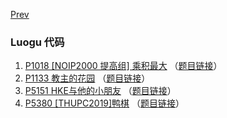 [Prev](https://coderbreakplus.github.io/mycode/)

### Luogu 代码

1. [P1018 [NOIP2000 提高组] 乘积最大](https://coderbreakplus.github.io/mycode/Luogu/P1018/) （[题目链接](https://www.luogu.com.cn/problem/P1018)）
2. [P1133	教主的花园](https://coderbreakplus.github.io/mycode/Luogu/P1133/) （[题目链接](https://www.luogu.com.cn/problem/P1133)）
3. [P5151 HKE与他的小朋友](https://coderbreakplus.github.io/mycode/Luogu/P5151/) （[题目链接](https://www.luogu.com.cn/problem/P5151)）
4. [P5380 [THUPC2019]鸭棋](https://coderbreakplus.github.io/mycode/Luogu/P5380/) （[题目链接](https://www.luogu.com.cn/problem/P5380)）


